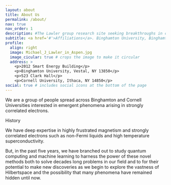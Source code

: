 ```yaml
---
layout: about
title: About Us
permalink: /about/
nav: true
nav_order: 1
description: #The Lawler group research site seeking breakthroughs in condensed matter physics.
subtitle: <a href='#'>Affiliations</a>. Binghamton University, Binghamton, NY 13902. Cornell University, Ithaca, NY 14853.
profile:
  align: right
  image: Michael_J_Lawler_in_Aspen.jpg
  image_cicular: true # crops the image to make it circular
  address: >
    <p>2012 Smart Energy Building</p>
    <p>Binghamton University, Vestal, NY 13850</p>
    <p>523 Clark Hall</p>
    <p>Cornell University, Ithaca, NY 14850</p>
social: true # includes social icons at the bottom of the page
---
```


We are a group of people spread across Binghamton and Cornell Universities interested in emergent phenomena arising in strongly correlated electrons.

History

We have deep expertise in highly frustrated magnetism and strongly correlated electrons such as non-Fermi liquids and high temperature superconductivity.

But, in the past five years, we have branched out to study quantum computing and machine learning to harness the power of these novel methods both to solve decades long problems in our field and to for their potential to make new discoveries as we begin to explore the vastness of Hilbertspace and the possibility that many phenomena have remained hidden until now.
